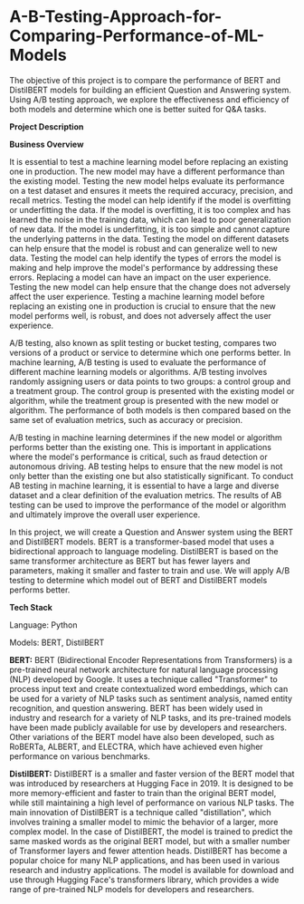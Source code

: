 # A-B-Testing-Approach-for-Comparing-Performance-of-ML-Models
The objective of this project is to compare the performance of BERT and DistilBERT models for building an efficient Question and Answering system. Using A/B testing approach, we explore the effectiveness and efficiency of both models and determine which one is better suited for Q&amp;A tasks.

**Project Description**

**Business Overview**

It is essential to test a machine learning model before replacing an existing one in production. The new model may have a different performance than the existing model. Testing the new model helps evaluate its performance on a test dataset and ensures it meets the required accuracy, precision, and recall metrics. Testing the model can help identify if the model is overfitting or underfitting the data. If the model is overfitting, it is too complex and has learned the noise in the training data, which can lead to poor generalization of new data. If the model is underfitting, it is too simple and cannot capture the underlying patterns in the data. Testing the model on different datasets can help ensure that the model is robust and can generalize well to new data. Testing the model can help identify the types of errors the model is making and help improve the model's performance by addressing these errors. Replacing a model can have an impact on the user experience. Testing the new model can help ensure that the change does not adversely affect the user experience. Testing a machine learning model before replacing an existing one in production is crucial to ensure that the new model performs well, is robust, and does not adversely affect the user experience.

A/B testing, also known as split testing or bucket testing, compares two versions of a product or service to determine which one performs better. In machine learning, A/B testing is used to evaluate the performance of different machine learning models or algorithms. A/B testing involves randomly assigning users or data points to two groups: a control group and a treatment group. The control group is presented with the existing model or algorithm, while the treatment group is presented with the new model or algorithm. The performance of both models is then compared based on the same set of evaluation metrics, such as accuracy or precision.

A/B testing in machine learning determines if the new model or algorithm performs better than the existing one. This is important in applications where the model's performance is critical, such as fraud detection or autonomous driving. AB testing helps to ensure that the new model is not only better than the existing one but also statistically significant. To conduct AB testing in machine learning, it is essential to have a large and diverse dataset and a clear definition of the evaluation metrics. The results of AB testing can be used to improve the performance of the model or algorithm and ultimately improve the overall user experience.

In this project, we will create a Question and Answer system using the BERT and DistilBERT models. BERT is a transformer-based model that uses a bidirectional approach to language modeling. DistilBERT is based on the same transformer architecture as BERT but has fewer layers and parameters, making it smaller and faster to train and use. We will apply A/B testing to determine which model out of BERT and DistilBERT models performs better.

 

**Tech Stack**

Language: Python

Models: BERT, DistilBERT

**BERT:**
BERT (Bidirectional Encoder Representations from Transformers) is a pre-trained neural network architecture for natural language processing (NLP) developed by Google. It uses a technique called "Transformer" to process input text and create contextualized word embeddings, which can be used for a variety of NLP tasks such as sentiment analysis, named entity recognition, and question answering.
BERT has been widely used in industry and research for a variety of NLP tasks, and its pre-trained models have been made publicly available for use by developers and researchers. Other variations of the BERT model have also been developed, such as RoBERTa, ALBERT, and ELECTRA, which have achieved even higher performance on various benchmarks.

**DistilBERT:**
DistilBERT is a smaller and faster version of the BERT model that was introduced by researchers at Hugging Face in 2019. It is designed to be more memory-efficient and faster to train than the original BERT model, while still maintaining a high level of performance on various NLP tasks. The main innovation of DistilBERT is a technique called "distillation", which involves training a smaller model to mimic the behavior of a larger, more complex model. In the case of DistilBERT, the model is trained to predict the same masked words as the original BERT model, but with a smaller number of Transformer layers and fewer attention heads. 
DistilBERT has become a popular choice for many NLP applications, and has been used in various research and industry applications. The model is available for download and use through Hugging Face's transformers library, which provides a wide range of pre-trained NLP models for developers and researchers.
